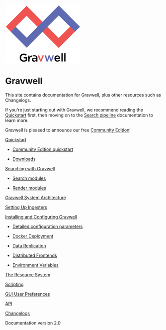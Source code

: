 # 

![](logo-name.png)

# Gravwell

This site contains documentation for Gravwell, plus other resources such as Changelogs.

If you're just starting out with Gravwell, we recommend reading the [Quickstart](quickstart/quickstart.md) first, then moving on to the [Search pipeline](search/search.md) documentation to learn more.

Gravwell is pleased to announce our free [Community Edition](quickstart/community-edition.md)!

[Quickstart](quickstart/quickstart.md)

  * [Community Edition quickstart](quickstart/community-edition.md)

  * [Downloads](quickstart/downloads.md)

[Searching with Gravwell](search/search.md)

  * [Search modules](search/searchmodules.md)

  * [Render modules](search/rendermodules.md)

[Gravwell System Architecture](architecture/architecture.md)

[Setting Up Ingesters](ingesters/ingesters.md)

[Installing and Configuring Gravwell](configuration/configuration.md)

  * [Detailed configuration parameters](configuration/parameters.md)

  * [Docker Deployment](configuration/docker.md)
  
  * [Data Replication](configuration/replication.md)

  * [Distributed Frontends](distributed/frontend.md)

  * [Environment Variables](configuration/environment-variables.md)

[The Resource System](resources/resources.md)

[Scripting](scripting/scripting.md)

[GUI User Preferences](configuration/gui.md)

[API](api/api.md)

[Changelogs](changelog/list.md)

Documentation version 2.0
